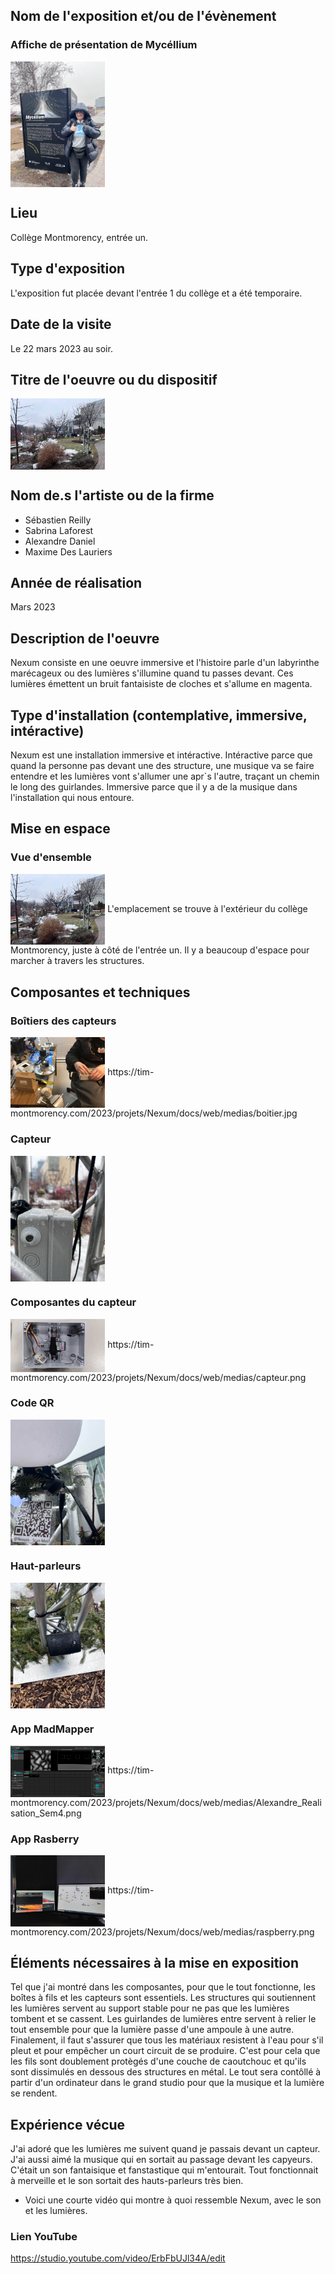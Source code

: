 
## Nom de l'exposition et/ou de l'évènement
### Affiche de présentation de Mycéllium
<img align="center" width="30%" height="10%" src="https://github.com/FOXTROTDELTALIMA/H23_V13_inspirations_LAFRENIERE/blob/main/Mycellium/fichier_Mycellium_Nexum/Images/affiche_expo.png">


## Lieu
Collège Montmorency, entrée un.

## Type d'exposition
L'exposition fut placée devant l'entrée 1 du collège et a été temporaire.

## Date de la visite
Le 22 mars 2023 au soir.

## Titre de l'oeuvre ou du dispositif
<img align="center" width="30%" height="10%" src="https://github.com/FOXTROTDELTALIMA/H23_V13_inspirations_LAFRENIERE/blob/main/Mycellium/fichier_Mycellium_Nexum/Images/vue_d'ensemble.png">


## Nom de.s l'artiste ou de la firme
- Sébastien Reilly
- Sabrina Laforest
- Alexandre Daniel
- Maxime Des Lauriers


## Année de réalisation
Mars 2023

## Description de l'oeuvre
Nexum consiste en une oeuvre immersive et l'histoire parle d'un labyrinthe marécageux ou des lumières s'illumine quand tu passes devant. Ces lumières émettent un bruit fantaisiste de cloches et s'allume en magenta.

## Type d'installation (contemplative, immersive, intéractive)
Nexum est une installation immersive et intéractive. Intéractive parce que quand la personne pas devant une des structure, une musique va se faire entendre et les lumières vont s'allumer une apr`s l'autre, traçant un chemin le long des guirlandes. Immersive parce que il y a de la musique dans l'installation qui nous entoure.


## Mise en espace
### Vue d'ensemble
<img align="center" width="30%" height="10%" src="https://github.com/FOXTROTDELTALIMA/H23_V13_inspirations_LAFRENIERE/blob/main/Mycellium/fichier_Mycellium_Nexum/Images/vue_d'ensemble.png">
L'emplacement se trouve à l'extérieur du collège Montmorency, juste à côté de l'entrée un. Il y a beaucoup d'espace pour marcher à travers les structures.

## Composantes et techniques
### Boîtiers des capteurs
<img align="center" width="30%" height="10%" src="https://github.com/FOXTROTDELTALIMA/H23_V13_inspirations_LAFRENIERE/blob/main/Mycellium/fichier_Mycellium_Nexum/Images/boitiers.jpg">
https://tim-montmorency.com/2023/projets/Nexum/docs/web/medias/boitier.jpg

### Capteur
<img align="center" width="30%" height="10%" src="https://github.com/FOXTROTDELTALIMA/H23_V13_inspirations_LAFRENIERE/blob/main/Mycellium/inspirations/Nexum_capteur.png">

### Composantes du capteur
<img align="center" width="30%" height="10%" src="https://github.com/FOXTROTDELTALIMA/H23_V13_inspirations_LAFRENIERE/blob/main/Mycellium/fichier_Mycellium_Nexum/Images/capteur.png.jpeg">
https://tim-montmorency.com/2023/projets/Nexum/docs/web/medias/capteur.png

### Code QR
<img align="center" width="30%" height="10%" src="https://github.com/FOXTROTDELTALIMA/H23_V13_inspirations_LAFRENIERE/blob/main/Mycellium/inspirations/Nexum_code.png">

### Haut-parleurs
<img align="center" width="30%" height="10%" src="https://github.com/FOXTROTDELTALIMA/H23_V13_inspirations_LAFRENIERE/blob/main/Mycellium/inspirations/Nexum_speaker.png">

### App MadMapper
<img align="center" width="30%" height="10%" src="https://github.com/FOXTROTDELTALIMA/H23_V13_inspirations_LAFRENIERE/blob/main/Mycellium/fichier_Mycellium_Nexum/Images/site_MadMapper.png">
https://tim-montmorency.com/2023/projets/Nexum/docs/web/medias/Alexandre_Realisation_Sem4.png

### App Rasberry
<img align="center" width="30%" height="10%" src="https://github.com/FOXTROTDELTALIMA/H23_V13_inspirations_LAFRENIERE/blob/main/Mycellium/fichier_Mycellium_Nexum/Images/site_raspberry.png.jpeg">
https://tim-montmorency.com/2023/projets/Nexum/docs/web/medias/raspberry.png


## Éléments nécessaires à la mise en exposition
Tel que j'ai montré dans les composantes, pour que le tout fonctionne, les boîtes à fils et les capteurs sont essentiels. Les structures qui soutiennent les lumières servent au support stable pour ne pas que les lumières tombent et se cassent. Les guirlandes de lumières entre servent à relier le tout ensemble pour que la lumière passe d'une ampoule à une autre. Finalement, il faut s'assurer que tous les matériaux resistent à l'eau pour s'il pleut et pour empêcher un court circuit de se produire. C'est pour cela que les fils sont doublement protègés d'une couche de caoutchouc et qu'ils sont dissimulés en dessous des structures en métal. Le tout sera contôllé à partir d'un ordinateur dans le grand studio pour que la musique et la lumière se rendent.


## Expérience vécue
J'ai adoré que les lumières me suivent quand je passais devant un capteur. J'ai aussi aimé la musique qui en sortait au passage devant les capyeurs. C'était un son fantaisique et fanstastique qui m'entourait. Tout fonctionnait à merveille et le son sortait des hauts-parleurs très bien.
- Voici une courte vidéo qui montre à quoi ressemble Nexum, avec le son et les lumières.
### Lien YouTube
https://studio.youtube.com/video/ErbFbUJl34A/edit

